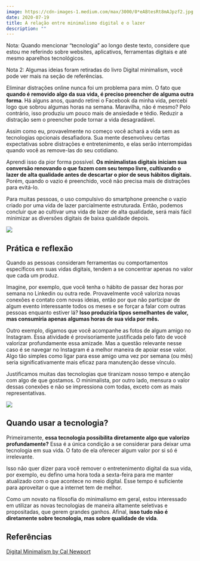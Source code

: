 ```yaml
---
image: https://cdn-images-1.medium.com/max/3000/0*eABtesRt8mAJpzf2.jpg
date: 2020-07-19
title: A relação entre minimalismo digital e o lazer
description: ""
---
```


Nota: Quando mencionar “tecnologia” ao longo deste texto, considere que estou me referindo sobre websites, aplicativos, ferramentas digitais e até mesmo aparelhos tecnológicos.

Nota 2: Algumas ideias foram retiradas do livro Digital minimalism, você pode ver mais na seção de referências.

Eliminar distrações online nunca foi um problema para mim. O fato que **quando é removido algo da sua vida, é preciso preencher de alguma outra forma**. Há alguns anos, quando retirei o Facebook da minha vida, percebi logo que sobrou algumas horas na semana. Maravilha, não é mesmo? Pelo contrário, isso produziu um pouco mais de ansiedade e tédio. Reduzir a distração sem o preencher pode tornar a vida desagradável.

Assim como eu, provavelmente no começo você achará a vida sem as tecnologias opcionais desafiadora. Sua mente desenvolveu certas expectativas sobre distrações e entretenimento, e elas serão interrompidas quando você as remove-las do seu cotidiano. 

Aprendi isso da pior forma possível. **Os minimalistas digitais iniciam sua conversão renovando o que fazem com seu tempo livre, cultivando o lazer de alta qualidade antes de descartar o pior de seus hábitos digitais.** Porém, quando o vazio é preenchido, você não precisa mais de distrações para evitá-lo. 

Para muitas pessoas, o uso compulsivo do smartphone preenche o vazio criado por uma vida de lazer parcialmente estruturada. Então, podemos concluir que ao cultivar uma vida de lazer de alta qualidade, será mais fácil minimizar as diversões digitais de baixa qualidade depois.

![](https://cdn-images-1.medium.com/max/2560/0*fZboWg1kDwj-Ns2z.jpg)

## Prática e reflexão

Quando as pessoas consideram ferramentas ou comportamentos específicos em suas vidas digitais, tendem a se concentrar apenas no valor que cada um produz.

Imagine, por exemplo, que você tenha o hábito de passar dez horas por semana no Linkedin ou outra rede. Provavelmente você valoriza novas conexões e contato com novas ideias, então por que não participar de algum evento interessante todos os meses e se forçar a falar com outras pessoas enquanto estiver lá? **Isso produziria tipos semelhantes de valor, mas consumiria apenas algumas horas de sua vida por mês.**

Outro exemplo, digamos que você acompanhe as fotos de algum amigo no Instagram. Essa atividade é provisoriamente justificada pelo fato de você valorizar profundamente essa amizade. Mas a questão relevante nesse caso é se navegar no Instagram é a melhor maneira de apoiar esse valor. Algo tão simples como ligar para esse amigo uma vez por semana (ou mês) seria significativamente mais eficaz para manutenção desse vínculo.

Justificamos muitas das tecnologias que tiranizam nosso tempo e atenção com algo de que gostamos. O minimalista, por outro lado, mensura o valor dessas conexões e não se impressiona com todas, exceto com as mais representativas. 

![](https://cdn-images-1.medium.com/max/3000/0*eABtesRt8mAJpzf2.jpg)

## Quando usar a tecnologia?

Primeiramente, **essa tecnologia possibilita diretamente algo que valorizo profundamente?** Essa é a única condição a se considerar para deixar uma tecnologia em sua vida. O fato de ela oferecer algum valor por si só é irrelevante.

Isso não quer dizer para você remover o entretenimento digital da sua vida, por exemplo, eu defino uma hora toda a sexta-feira para me manter atualizado com o que acontece no meio digital. Esse tempo é suficiente para aproveitar o que a internet tem de melhor.

Como um novato na filosofia do minimalismo em geral, estou interessado em utilizar as novas tecnologias de maneira altamente seletivas e propositadas, que gerem grandes ganhos. Afinal, **isso tudo não é diretamente sobre tecnologia, mas sobre qualidade de vida**.

## Referências

[Digital Minimalism by Cal Newport](https://calnewport.com/books/digital-minimalism/)
